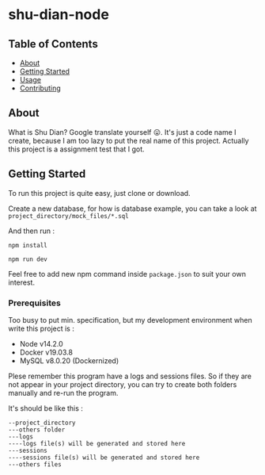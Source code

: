 # shu-dian-node

## Table of Contents

- [About](#about)
- [Getting Started](#getting_started)
- [Usage](#usage)
- [Contributing](../CONTRIBUTING.md)

## About <a name = "about"></a>

What is Shu Dian? Google translate yourself 😛. It's just a code name I create, because I am too lazy to put the real name of this project. Actually this project is a assignment test that I got.

## Getting Started <a name = "getting_started"></a>

To run this project is quite easy, just clone or download. 

Create a new database, for how is database example, you can take a look at `project_directory/mock_files/*.sql`

And then run :

```
npm install
```

```
npm run dev
```

Feel free to add new npm command inside `package.json` to suit your own interest.

### Prerequisites

Too busy to put min. specification, but my development environment when write this project is :

* Node v14.2.0
* Docker v19.03.8
* MySQL v8.0.20 (Dockernized)

Plese remember this program have a logs and sessions files. So if they are not appear in your project directory, you can try to create both folders manually and re-run the program.

It's should be like this :

```
--project_directory
---others folder
---logs
----logs file(s) will be generated and stored here
---sessions
----sessions file(s) will be generated and stored here
---others files
```